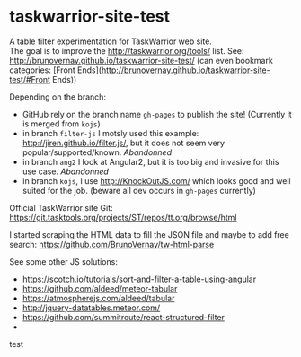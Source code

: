 # taskwarrior-site-test

A table filter experimentation for TaskWarrior web site.  
The goal is to improve the http://taskwarrior.org/tools/ list.
See: http://brunovernay.github.io/taskwarrior-site-test/ (can even bookmark categories:  [Front Ends](http://brunovernay.github.io/taskwarrior-site-test/#Front Ends))

Depending on the branch: 

* GitHub rely on the branch name `gh-pages` to publish the site! (Currently it is merged from `kojs`)
* in branch `filter-js` I motsly used this example: http://jiren.github.io/filter.js/, but it does not seem very popular/supported/known. _Abandonned_
* in branch `ang2` I look at Angular2, but it is too big and invasive for this use case. _Abandonned_
* in branch `kojs`, I use http://KnockOutJS.com/ which looks good and well suited for the job. (beware all dev occurs in `gh-pages` currently)

Official TaskWarrior site Git: https://git.tasktools.org/projects/ST/repos/tt.org/browse/html

I started scraping the HTML data to fill the JSON file  and maybe to add free search: https://github.com/BrunoVernay/tw-html-parse


See some other JS solutions:

* https://scotch.io/tutorials/sort-and-filter-a-table-using-angular
* https://github.com/aldeed/meteor-tabular
* https://atmospherejs.com/aldeed/tabular
* http://jquery-datatables.meteor.com/
* https://github.com/summitroute/react-structured-filter
* 

test

